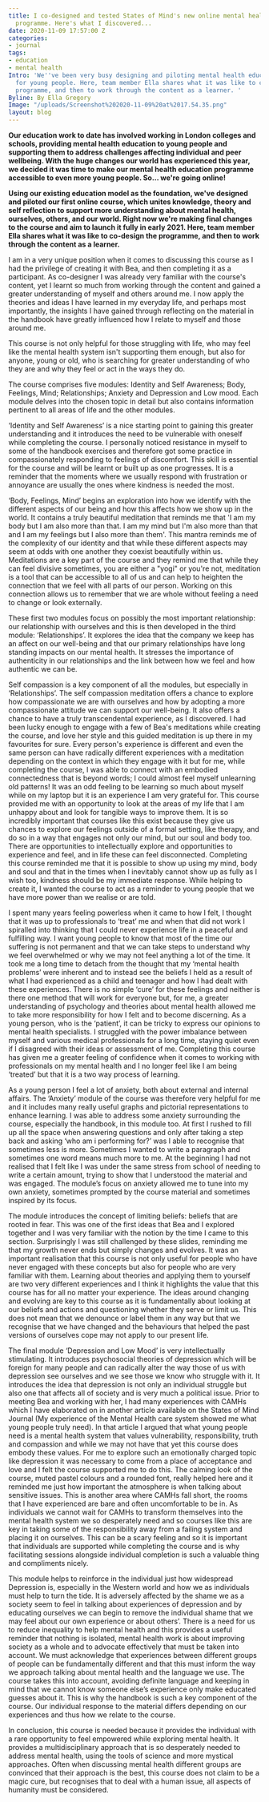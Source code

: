 ```yaml
---
title: I co-designed and tested States of Mind's new online mental health education
  programme. Here's what I discovered...
date: 2020-11-09 17:57:00 Z
categories:
- journal
tags:
- education
- mental health
Intro: 'We''ve been very busy designing and piloting mental health education course
  for young people. Here, team member Ella shares what it was like to co-design the
  programme, and then to work through the content as a learner. '
Byline: By Ella Gregory
Image: "/uploads/Screenshot%202020-11-09%20at%2017.54.35.png"
layout: blog
---
```


**Our education work to date has involved working in London colleges and schools, providing mental health education to young people and supporting them to address challenges affecting individual and peer wellbeing. With the huge changes our world has experienced this year, we decided it was time to make our mental health education programme accessible to even more young people. So... we're going online!** 

**Using our existing education model as the foundation, we've designed and piloted our first online course, which unites knowledge, theory and self reflection to support more understanding about mental health, ourselves, others, and our world. Right now we're making final changes to the course and aim to launch it fully in early 2021. Here, team member Ella shares what it was like to co-design the programme, and then to work through the content as a learner.**

I am in a very unique position when it comes to discussing this course as I had the privilege of creating it with Bea, and then completing it as a participant. As co-designer I was already very familiar with the course's content, yet I learnt so much from working through the content and gained a greater understanding of myself and others around me. I now apply the theories and ideas I have learned in my everyday life, and perhaps most importantly,  the insights I have gained through reflecting on the material in the handbook have greatly influenced how I relate to myself and those around me.

This course is not only helpful for those struggling with life,  who may feel like the mental health system isn't supporting them enough, but also for anyone, young or old, who is searching for greater understanding of who they are and why they feel or act in the ways they do.

The course comprises five modules: Identity and Self Awareness; Body,  Feelings, Mind; Relationships; Anxiety and Depression and Low mood. Each module delves into the chosen topic in detail but also contains information pertinent to all areas of life and the other modules. 

‘Identity and Self Awareness’ is a nice starting point to gaining this greater understanding and it introduces the need to be vulnerable with oneself while completing the course. I personally noticed resistance in myself to some of the handbook exercises and therefore got some practice in compassionately responding to feelings of discomfort. This skill is essential for the course and will be learnt or built up as one progresses. It is a reminder that the moments where we usually respond with frustration or annoyance are usually the ones where kindness is needed the most.

‘Body, Feelings, Mind’ begins an exploration into how we identify with the different aspects of our being and how this affects how we show up in the world. It contains a truly beautiful meditation that reminds me that 'I am my body but I am also more than that. I am my mind but I'm also more than that and I am my feelings but I also more than them'. This mantra reminds me of the complexity of our identity and that while these different aspects may seem at odds with one another they coexist beautifully within us. Meditations are a key part of the course and they remind me that while they can feel divisive sometimes, you are either a  "yogi" or you're not, meditation is a tool that can be accessible to all of us and can help to heighten the connection that we feel with all parts of our person. Working on this connection allows us to remember that we are whole without feeling a need to change or look externally.

These first two modules focus on possibly the most important relationship: our relationship with ourselves and this is then developed in the third module: ‘Relationships’. It explores the idea that the company we keep has an affect on our well-being and that our primary relationships have long standing impacts on our mental health. It stresses the importance of authenticity in our relationships and the link between how we feel and how authentic we can be.

Self compassion is a key component of all the modules, but especially in ‘Relationships’. The self compassion meditation offers a chance to explore how compassionate we are with ourselves and how by adopting a more compassionate attitude we can support our well-being. It also offers a chance to have a truly transcendental experience, as I discovered. I had been lucky enough to engage with a few of Bea's meditations while creating the course, and love her style and this guided meditation is up there in my favourites for sure. Every person's experience is different and even the same person can have radically different experiences with a meditation depending on the context in which they engage with it but for me, while completing the course, I was able to connect with an embodied connectedness that is beyond words; I could almost feel myself unlearning old patterns! It was an odd feeling to be learning so much about myself while on my laptop but it is an experience I am very grateful for. This course provided me with an opportunity to look at the areas of my life that I am unhappy about and look for tangible ways to improve them. It is so incredibly important that courses like this exist because they give us chances to explore our feelings outside of a formal setting, like therapy, and do so in a way that engages not only our mind, but our soul and body too. There are opportunities to intellectually explore and opportunities to experience and feel, and in life these can feel disconnected. Completing this course reminded me that it is possible to show up using my mind, body and soul and that in the times when I inevitably cannot show up as fully as I wish too, kindness should be my immediate response. While helping to create it, I wanted the course to act as a reminder to young people that we have more power than we realise or are told. 

I spent many years feeling powerless when it came to how I felt, I thought that it was up to professionals to ‘treat’ me and when that did not work I spiralled into thinking that I could never experience life in a peaceful and fulfilling way. I want young people to know that most of the time our suffering is not permanent and that we can take steps to understand why we feel overwhelmed or why we may not feel anything a lot of the time. It took me a long time to detach from the thought that my ‘mental health problems’ were inherent and to instead see the beliefs I held as a result of what I had experienced as a child and teenager and how I had dealt with these experiences. There is no simple ‘cure’ for these feelings and neither is there one method that will work for everyone but, for me, a greater understanding of psychology and theories about mental health allowed me to take more responsibility for how I felt and to become discerning. As a young person, who is the ‘patient’, it can be tricky to express our opinions to mental health specialists. I struggled with the power imbalance between myself and various medical professionals for a long time, staying quiet even if I disagreed with their ideas or assessment of me. Completing this course has given me a greater feeling of confidence when it comes to working with professionals on my mental health and I no longer feel like I am being ‘treated’ but that it is a two way process of learning. 

As a young person I feel a lot of anxiety, both about external and internal affairs. The ‘Anxiety’ module of the course was therefore very helpful for me and it includes many really useful graphs and pictorial representations to enhance learning. I was able to address some anxiety surrounding the course, especially the handbook, in this module too. At first I rushed to fill up all the space when answering questions and only after taking a step back and asking ‘who am i performing for?’ was I able to recognise that sometimes less is more. Sometimes I wanted to write a paragraph and sometimes one word means much more to me. At the beginning I had not realised that I felt like I was under the same stress from school of needing to write a certain amount, trying to show that I understood the material and was engaged. The module’s focus on anxiety allowed me to tune into my own anxiety, sometimes prompted by the course material and sometimes inspired by its focus.

The module introduces the concept of limiting beliefs: beliefs that are rooted in fear. This was one of the first ideas that Bea and I explored together and I was very familiar with the notion by the time I came to this section. Surprisingly I was still challenged by these slides, reminding me that my growth never ends but simply changes and evolves. It was an important realisation that this course is not only useful for people who have never engaged with these concepts but also for people who are very familiar with them. Learning about theories and applying them to yourself are two very different experiences and I think it highlights the value that this course has for all no matter your experience. The ideas around changing and evolving are key to this course as it is fundamentally about looking at our beliefs and actions and questioning whether they serve or limit us. This does not mean that we denounce or label them in any way but that we recognise that we have changed and the behaviours that helped the past versions of ourselves cope may not apply to our present life. 

The final module ‘Depression and Low Mood’ is very intellectually stimulating. It introduces psychosocial theories of depression which will be foreign for many people and can radically alter the way those of us  with depression see ourselves and we see those we know who struggle with it. It introduces the idea that depression is not only an individual struggle but also one that affects all of society and is very much a political issue. Prior to meeting Bea and working with her, I had many experiences with CAMHs which I have elaborated on in another article available on the States of Mind Journal (My experience of the Mental Health care system showed me what young people truly need). In that article I argued that what young people need is a mental health system that values vulnerability, responsibility, truth and compassion and while we may not have that yet this course does embody these values. For me to explore such an emotionally charged topic like depression it was necessary to come from a place of acceptance and love and I felt the course supported me to do this. The calming look of the course, muted pastel colours and a rounded font, really helped here and it reminded me just how important the atmosphere is when talking about sensitive issues. This is another area where CAMHs fall short, the rooms that I have experienced are bare and often uncomfortable to be in. As individuals we cannot wait for CAMHs to transform themselves into the mental health system we so desperately need and so courses like this are key in taking some of the responsibility away from a failing system and placing it on ourselves. This can be a scary feeling and so it is important that individuals are supported while completing the course and is why facilitating sessions alongside individual completion is such a valuable thing and compliments nicely.

This module helps to reinforce in the individual just how widespread Depression is, especially in the Western world and how we as individuals must help to turn the tide. It is adversely affected by the shame we as a society seem to feel in talking about experiences of depression and by educating ourselves we can begin to remove the individual shame that we may feel about our own experience or about others’. There is a need for us to reduce inequality to help mental health and this provides a useful reminder that nothing is isolated, mental health work is about improving society as a whole and to advocate effectively that must be taken into account. We must acknowledge that experiences between different groups of people can be fundamentally different and that this must inform the way we approach talking about mental health and the language we use. The course takes this into account, avoiding definite language and keeping in mind that we cannot know someone else’s experience only make educated guesses about it. This is why the handbook is such a key component of the course. Our individual response to the material differs depending on our experiences and thus how we relate to the course. 

In conclusion, this course is needed because it provides the individual with a rare opportunity to feel empowered while exploring mental health. It provides a multidisciplinary approach that is so desperately needed to address mental health, using the tools of science and more mystical approaches. Often when discussing mental health different groups are convinced that their approach is the best, this course does not claim to be a magic cure, but recognises that to deal with a human issue, all aspects of humanity must be considered. 

